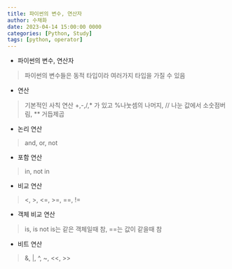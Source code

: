 ```yaml
---
title: 파이썬의 변수, 연산자
author: 수채화
date: 2023-04-14 15:00:00 0000
categories: [Python, Study]
tags: [python, operator]
---
```


- 파이썬의 변수, 연산자
> 파이썬의 변수들은 동적 타입이라 여러가지 타입을 가질 수 있음


- 연산
> 기본적인 사칙 연산 +,-,/,* 가 있고 %나눗셈의 나머지, // 나눈 값에서 소숫점버림, ** 거듭제곱


- 논리 연산
> and, or, not


- 포함 연산
> in, not in


- 비교 연산
> <, >, <=, >=, ==, !=


- 객체 비교 연산
> is, is not
> is는 같은 객체일때 참, ==는 값이 같을때 참


- 비트 연산
> &, |, ^, ~, <<, >>
